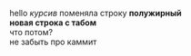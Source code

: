 hello
*курсив*
поменяла строку
**полужирный**  
**новая строка с табом**    
что потом?  
не забыть про каммит